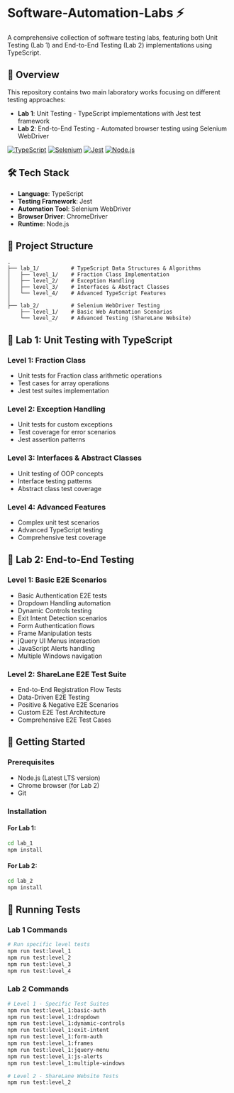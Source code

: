 # Software-Automation-Labs ⚡️

A comprehensive collection of software testing labs, featuring both Unit Testing (Lab 1) and End-to-End Testing (Lab 2) implementations using TypeScript.

## 🌟 Overview

This repository contains two main laboratory works focusing on different testing approaches:
- **Lab 1**: Unit Testing - TypeScript implementations with Jest test framework
- **Lab 2**: End-to-End Testing - Automated browser testing using Selenium WebDriver

[![TypeScript](https://img.shields.io/badge/TypeScript-007ACC?style=for-the-badge&logo=typescript&logoColor=blue&color=white)](https://www.typescriptlang.org/)
[![Selenium](https://img.shields.io/badge/Selenium-43B02A?style=for-the-badge&logo=selenium&logoColor=white)](https://www.selenium.dev/)
[![Jest](https://img.shields.io/badge/Jest-C21325?style=for-the-badge&logo=jest&logoColor=white&color=orange)](https://jestjs.io/)
[![Node.js](https://img.shields.io/badge/Node.js-339933?style=for-the-badge&logo=node.js&logoColor=white)](https://nodejs.org/)

## 🛠️ Tech Stack

- **Language**: TypeScript
- **Testing Framework**: Jest
- **Automation Tool**: Selenium WebDriver
- **Browser Driver**: ChromeDriver
- **Runtime**: Node.js

## 📁 Project Structure

```
.
├── lab_1/          # TypeScript Data Structures & Algorithms
│   ├── level_1/    # Fraction Class Implementation
│   ├── level_2/    # Exception Handling
│   ├── level_3/    # Interfaces & Abstract Classes
│   └── level_4/    # Advanced TypeScript Features
│
├── lab_2/          # Selenium WebDriver Testing
    ├── level_1/    # Basic Web Automation Scenarios
    └── level_2/    # Advanced Testing (ShareLane Website)
```

## 🔬 Lab 1: Unit Testing with TypeScript

### Level 1: Fraction Class
- Unit tests for Fraction class arithmetic operations
- Test cases for array operations
- Jest test suites implementation

### Level 2: Exception Handling
- Unit tests for custom exceptions
- Test coverage for error scenarios
- Jest assertion patterns

### Level 3: Interfaces & Abstract Classes
- Unit testing of OOP concepts
- Interface testing patterns
- Abstract class test coverage

### Level 4: Advanced Features
- Complex unit test scenarios
- Advanced TypeScript testing
- Comprehensive test coverage

## 🧪 Lab 2: End-to-End Testing

### Level 1: Basic E2E Scenarios
- Basic Authentication E2E tests
- Dropdown Handling automation
- Dynamic Controls testing
- Exit Intent Detection scenarios
- Form Authentication flows
- Frame Manipulation tests
- jQuery UI Menus interaction
- JavaScript Alerts handling
- Multiple Windows navigation

### Level 2: ShareLane E2E Test Suite
- End-to-End Registration Flow Tests
- Data-Driven E2E Testing
- Positive & Negative E2E Scenarios
- Custom E2E Test Architecture
- Comprehensive E2E Test Cases

## 🚀 Getting Started

### Prerequisites

- Node.js (Latest LTS version)
- Chrome browser (for Lab 2)
- Git

### Installation

#### For Lab 1:
```bash
cd lab_1
npm install
```

#### For Lab 2:
```bash
cd lab_2
npm install
```

## 🧪 Running Tests

### Lab 1 Commands
```bash
# Run specific level tests
npm run test:level_1
npm run test:level_2
npm run test:level_3
npm run test:level_4
```

### Lab 2 Commands
```bash
# Level 1 - Specific Test Suites
npm run test:level_1:basic-auth
npm run test:level_1:dropdown
npm run test:level_1:dynamic-controls
npm run test:level_1:exit-intent
npm run test:level_1:form-auth
npm run test:level_1:frames
npm run test:level_1:jquery-menu
npm run test:level_1:js-alerts
npm run test:level_1:multiple-windows

# Level 2 - ShareLane Website Tests
npm run test:level_2
```
